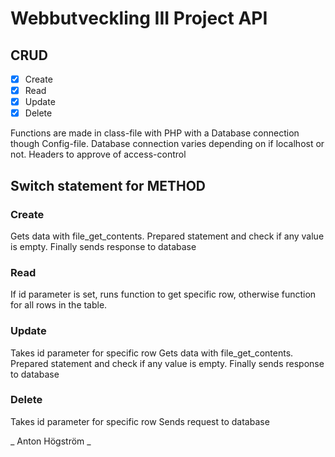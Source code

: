 # Webbutveckling III Project API

## CRUD
- [x] Create
- [x] Read
- [x] Update
- [x] Delete

Functions are made in class-file with PHP with a Database connection though Config-file.
Database connection varies depending on if localhost or not.
Headers to approve of access-control

## Switch statement for METHOD

### Create
Gets data with file_get_contents.
Prepared statement and check if any value is empty.
Finally sends response to database


### Read
If id parameter is set, runs function to get specific row, otherwise function for all rows in the table.

### Update
Takes id parameter for specific row
Gets data with file_get_contents.
Prepared statement and check if any value is empty.
Finally sends response to database

### Delete
Takes id parameter for specific row
Sends request to database


_ Anton Högström _
